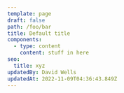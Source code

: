 ```yaml
---
template: page
draft: false
path: /foo/bar
title: Default title
components:
  - type: content
    content: stuff in here
seo:
  title: xyz
updatedBy: David Wells
updatedAt: 2022-11-09T04:36:43.849Z
---
```

